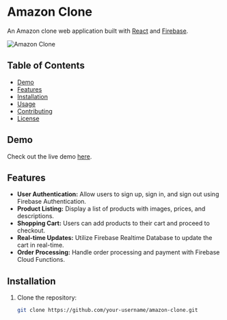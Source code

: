 # Amazon Clone

An Amazon clone web application built with [React](https://reactjs.org/) and [Firebase](https://firebase.google.com/).

![Amazon Clone](https://m.media-amazon.com/images/W/MEDIAX_792452-T2/images/G/01/digital/video/merch/2019/Other/RB-1208/RB-1208_DeviceLinking_WatchAnywhere_1920x883.jpg)

## Table of Contents

- [Demo](#demo)
- [Features](#features)
- [Installation](#installation)
- [Usage](#usage)
- [Contributing](#contributing)
- [License](#license)

## Demo

Check out the live demo [here](https://www.loom.com/share/fe6805e5ad984d1dbafeb68f31a216d8?sid=171b460a-925c-46d8-aeea-b7c7f0883f54).

## Features

- **User Authentication:** Allow users to sign up, sign in, and sign out using Firebase Authentication.
- **Product Listing:** Display a list of products with images, prices, and descriptions.
- **Shopping Cart:** Users can add products to their cart and proceed to checkout.
- **Real-time Updates:** Utilize Firebase Realtime Database to update the cart in real-time.
- **Order Processing:** Handle order processing and payment with Firebase Cloud Functions.

## Installation

1. Clone the repository:

   ```bash
   git clone https://github.com/your-username/amazon-clone.git
   ```
